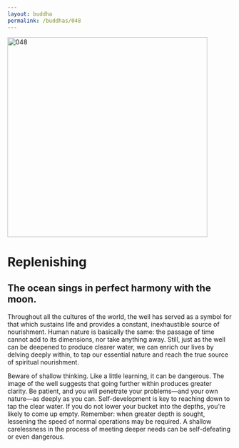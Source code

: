 ```yaml
---
layout: buddha
permalink: /buddhas/048
---
```


<div class="uk-text-center">
<img src="{{"/assets/img/buddhas/buddha-048.jpg" | relative_url}}" alt="048"  width="448" height="448"></div>

# Replenishing

## The ocean sings in perfect harmony with the moon.



Throughout all the cultures of the world, the well has served as a symbol for that which sustains life and provides a constant, inexhaustible source of nourishment. Human nature is basically the same: the passage of time cannot add to its dimensions, nor take anything away. Still, just as the well can be deepened to produce clearer water, we can enrich our lives by delving deeply within, to tap our essential nature and reach the true source of spiritual nourishment.

Beware of shallow thinking. Like a little learning, it can be dangerous. The image of the well suggests that going further within produces greater clarity. Be patient, and you will penetrate your problems—and your own nature—as deeply as you can. Self-development is key to reaching down to tap the clear water. If you do not lower your bucket into the depths, you’re likely to come up empty. Remember: when greater depth is sought, lessening the speed of normal operations may be required. A shallow carelessness in the process of meeting deeper needs can be self-defeating or even dangerous.
